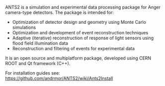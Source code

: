 ANTS2 is a simulation and experimental data processing package for Anger camera-type detectors. The package is intended for:

+ Optimization of detector design and geometry using Monte Carlo simulations
+ Optimization and development of event reconstruction techniques
+ Adaptive (iterative) reconstruction of response of light sensors using flood field illumination data
+ Reconstruction and filtering of events for experimental data

It is an open source and multiplatform package, developed using CERN ROOT and Qt framework (C++).

For installation guides see:
https://github.com/andrmor/ANTS2/wiki/Ants2Install
